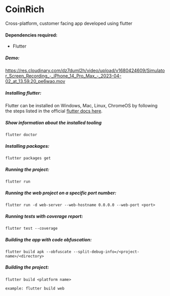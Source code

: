 # CoinRich

Cross-platform, customer facing app developed using flutter

#### Dependencies required:

-   Flutter

##### Demo:

<https://res.cloudinary.com/dz7duml2h/video/upload/v1680424609/Simulator_Screen_Recording_-_iPhone_14_Pro_Max_-_2023-04-02_at_13.59.20_pe6wao.mov>

##### Installing flutter:

Flutter can be installed on Windows, Mac, Linux, ChromeOS by following the steps listed in the official [flutter docs here](https://docs.flutter.dev/get-started/install).

##### Show information about the installed tooling

```
flutter doctor
```

##### Installing packages:

```
flutter packages get
```

##### Running the project:

```
flutter run
```

##### Running the web project on a specific port number:

```
flutter run -d web-server --web-hostname 0.0.0.0 --web-port <port>
```

##### Running tests with coverage report:

```
flutter test --coverage
```

##### Building the app with code obfuscation:

```
flutter build apk --obfuscate --split-debug-info=/<project-name>/<directory>
```

##### Building the project:

```
flutter build <platform name>

example: flutter build web
```
